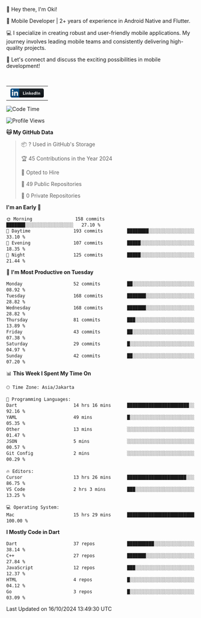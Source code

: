 <p>
 👋 Hey there, I'm Oki!

🚀 Mobile Developer | 2+ years of experience in Android Native and Flutter.

💻 I specialize in creating robust and user-friendly mobile applications. My journey involves leading mobile teams and consistently delivering high-quality projects.

🔗 Let's connect and discuss the exciting possibilities in mobile development!

<br>

<table style="border:none; border-collapse:collapse; cellspacing:0; cellpadding:0">
    <tr>
        <td>
           <a href="https://www.linkedin.com/in/oki-6ba305173/" target="_blank">
              <img src="https://github.com/inisialkey/inisialkey/blob/main/assets/linkedin.svg" alt="LinkedIn" style="vertical-align:top; margin:4px" height=24>
          </a>
        </td>
    </tr>
</table>

<!-- <br>

<!--START_SECTION:waka-->
![Code Time](http://img.shields.io/badge/Code%20Time-808%20hrs%2036%20mins-blue)

![Profile Views](http://img.shields.io/badge/Profile%20Views-0-blue)

**🐱 My GitHub Data** 

> 📦 ? Used in GitHub's Storage 
 > 
> 🏆 45 Contributions in the Year 2024
 > 
> 💼 Opted to Hire
 > 
> 📜 49 Public Repositories 
 > 
> 🔑 0 Private Repositories 
 > 
**I'm an Early 🐤** 

```text
🌞 Morning                158 commits         ███████░░░░░░░░░░░░░░░░░░   27.10 % 
🌆 Daytime                193 commits         ████████░░░░░░░░░░░░░░░░░   33.10 % 
🌃 Evening                107 commits         █████░░░░░░░░░░░░░░░░░░░░   18.35 % 
🌙 Night                  125 commits         █████░░░░░░░░░░░░░░░░░░░░   21.44 % 
```
📅 **I'm Most Productive on Tuesday** 

```text
Monday                   52 commits          ██░░░░░░░░░░░░░░░░░░░░░░░   08.92 % 
Tuesday                  168 commits         ███████░░░░░░░░░░░░░░░░░░   28.82 % 
Wednesday                168 commits         ███████░░░░░░░░░░░░░░░░░░   28.82 % 
Thursday                 81 commits          ███░░░░░░░░░░░░░░░░░░░░░░   13.89 % 
Friday                   43 commits          ██░░░░░░░░░░░░░░░░░░░░░░░   07.38 % 
Saturday                 29 commits          █░░░░░░░░░░░░░░░░░░░░░░░░   04.97 % 
Sunday                   42 commits          ██░░░░░░░░░░░░░░░░░░░░░░░   07.20 % 
```


📊 **This Week I Spent My Time On** 

```text
🕑︎ Time Zone: Asia/Jakarta

💬 Programming Languages: 
Dart                     14 hrs 16 mins      ███████████████████████░░   92.16 % 
YAML                     49 mins             █░░░░░░░░░░░░░░░░░░░░░░░░   05.35 % 
Other                    13 mins             ░░░░░░░░░░░░░░░░░░░░░░░░░   01.47 % 
JSON                     5 mins              ░░░░░░░░░░░░░░░░░░░░░░░░░   00.57 % 
Git Config               2 mins              ░░░░░░░░░░░░░░░░░░░░░░░░░   00.29 % 

🔥 Editors: 
Cursor                   13 hrs 26 mins      ██████████████████████░░░   86.75 % 
VS Code                  2 hrs 3 mins        ███░░░░░░░░░░░░░░░░░░░░░░   13.25 % 

💻 Operating System: 
Mac                      15 hrs 29 mins      █████████████████████████   100.00 % 
```

**I Mostly Code in Dart** 

```text
Dart                     37 repos            ██████████░░░░░░░░░░░░░░░   38.14 % 
C++                      27 repos            ███████░░░░░░░░░░░░░░░░░░   27.84 % 
JavaScript               12 repos            ███░░░░░░░░░░░░░░░░░░░░░░   12.37 % 
HTML                     4 repos             █░░░░░░░░░░░░░░░░░░░░░░░░   04.12 % 
Go                       3 repos             █░░░░░░░░░░░░░░░░░░░░░░░░   03.09 % 
```




 Last Updated on 16/10/2024 13:49:30 UTC
<!--END_SECTION:waka-->